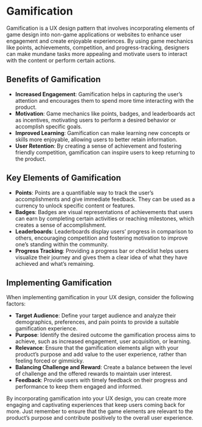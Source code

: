 # Gamification

Gamification is a UX design pattern that involves incorporating elements of game design into non-game applications or websites to enhance user engagement and create enjoyable experiences. By using game mechanics like points, achievements, competition, and progress-tracking, designers can make mundane tasks more appealing and motivate users to interact with the content or perform certain actions.

## Benefits of Gamification

- **Increased Engagement**: Gamification helps in capturing the user’s attention and encourages them to spend more time interacting with the product.
- **Motivation**: Game mechanics like points, badges, and leaderboards act as incentives, motivating users to perform a desired behavior or accomplish specific goals.
- **Improved Learning**: Gamification can make learning new concepts or skills more enjoyable, allowing users to better retain information.
- **User Retention**: By creating a sense of achievement and fostering friendly competition, gamification can inspire users to keep returning to the product.

## Key Elements of Gamification

- **Points**: Points are a quantifiable way to track the user’s accomplishments and give immediate feedback. They can be used as a currency to unlock specific content or features.
- **Badges**: Badges are visual representations of achievements that users can earn by completing certain activities or reaching milestones, which creates a sense of accomplishment.
- **Leaderboards**: Leaderboards display users’ progress in comparison to others, encouraging competition and fostering motivation to improve one’s standing within the community.
- **Progress Tracking**: Providing a progress bar or checklist helps users visualize their journey and gives them a clear idea of what they have achieved and what’s remaining.

## Implementing Gamification

When implementing gamification in your UX design, consider the following factors:

- **Target Audience**: Define your target audience and analyze their demographics, preferences, and pain points to provide a suitable gamification experience.
- **Purpose**: Identify the desired outcome the gamification process aims to achieve, such as increased engagement, user acquisition, or learning.
- **Relevance**: Ensure that the gamification elements align with your product’s purpose and add value to the user experience, rather than feeling forced or gimmicky.
- **Balancing Challenge and Reward**: Create a balance between the level of challenge and the offered rewards to maintain user interest.
- **Feedback**: Provide users with timely feedback on their progress and performance to keep them engaged and informed.

By incorporating gamification into your UX design, you can create more engaging and captivating experiences that keep users coming back for more. Just remember to ensure that the game elements are relevant to the product’s purpose and contribute positively to the overall user experience.
